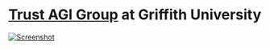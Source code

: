 # [Trust AGI Group](https://trust-agi.github.io/) at Griffith University

[![Screenshot](./asset/media/labfront.jpg)](https://trust-agi.github.io/)
